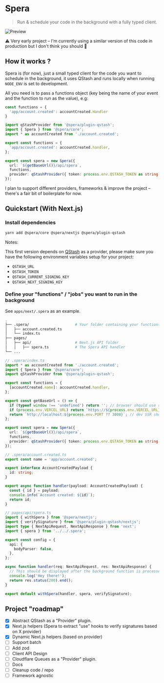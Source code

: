 # Spera

> Run & schedule your code in the background with a fully typed client.

![Preview](https://user-images.githubusercontent.com/2362138/204499245-c2d0451f-b34c-4ea1-bdb2-f0fa7f8121f5.gif)

⚠️ Very early project – I'm currently using a similar version of this code in production but I don't think you should 🤷

## How it works ?

Spera is (for now), just a small typed client for the code you want to schedule in the background, it uses QStash and runs locally when running `NODE_ENV` is set to development.

All you need is to pass a functions object (key being the name of your event and the function to run as the value), e.g:

```ts
const functions = {
  'app/account.created': accountCreated.Handler
}
```

```ts
import qStashProvider from '@spera/plugin-qstash';
import { Spera } from '@spera/core';
import * as accountCreated from './account.created';

export const functions = {
  'app/account.created': accountCreated.handler,
};

export const spera = new Spera({
  url: `${getBaseUrl()}/api/spera`,
  functions,
  provider: qStashProvider({ token: process.env.QSTASH_TOKEN as string }),
});
```

I plan to support different providers, frameworks & improve the project – there's a fair bit of boilerplate for now.

## Quickstart (With Next.js)

### Install dependencies

```bash
yarn add @spera/core @spera/nextjs @spera/plugin-qstash
```

Notes:

This first version depends on [QStash](https://upstash.com/qstash) as a provider, please make sure you have the following environment variables setup for your project:

- `QSTASH_URL`
- `QSTASH_TOKEN`
- `QSTASH_CURRENT_SIGNING_KEY`
- `QSTASH_NEXT_SIGNING_KEY`


### Define your "functions" / "jobs" you want to run in the background

See `apps/next/.spera` as an example.

```bash
.
├── .spera/                     # Your folder containing your functions to run in the background
│   ├── account.created.ts
│   └── index.ts
├── pages/
│   ├── api/                    # Next.js API folder
│   │   ├── spera.ts            # The Spera API handler
└── ...
```

```ts
// .spera/index.ts
import * as accountCreated from './account.created';
import { Spera } from '@spera/core';
import qStashProvider from '@spera/plugin-qstash';

export const functions = {
  [accountCreated.name]: accountCreated.handler,
};

export const getBaseUrl = () => {
  if (typeof window !== 'undefined') return ''; // browser should use relative url
  if (process.env.VERCEL_URL) return `https://${process.env.VERCEL_URL}`; // SSR should use vercel url
  return `http://localhost:${process.env.PORT ?? 3000}`; // dev SSR should use localhost
};

export const spera = new Spera({
  url: `${getBaseUrl()}/api/spera`,
  functions,
  provider: qStashProvider({ token: process.env.QSTASH_TOKEN as string }),
});
```

```ts
// .spera/account.created.ts
export const name = 'app/account.created';

export interface AccountCreatedPayload {
  id: string;
}

export async function handler(payload: AccountCreatedPayload) {
  const { id } = payload;
  console.info(`Account created: ${id}`);
  return id;
}
```

```ts
// pages/api/spera.ts
import { withSpera } from '@spera/nextjs';
import { verifySignature } from '@spera/plugin-qstash/nextjs';
import type { NextApiRequest, NextApiResponse } from 'next';
import { spera } from '../../.spera';

export const config = {
  api: {
    bodyParser: false,
  },
};

async function handler(req: NextApiRequest, res: NextApiResponse) {
  // This should be displayed after the background function is processed :)
  console.log('Hey there!');
  return res.status(200).end();
}

export default withSpera(handler, spera, verifySignature);

```

## Project "roadmap"

- [x] Abstract QStash as a "Provider" plugin.
- [x] Next.js helpers (Spera to extract "use" hooks to verify signatures based on X provider)
- [x] Dynamic Next.js helpers (based on provider)
- [ ] Support batch
- [ ] Add zod
- [ ] Client API Design
- [ ] Cloudflare Queues as a "Provider" plugin.
- [ ] Docs
- [ ] Cleanup code / repo
- [ ] Framework agnostic

